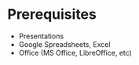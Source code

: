 # Prerequisites

* Presentations
* Google Spreadsheets, Excel
* Office (MS Office, LibreOffice, etc)
